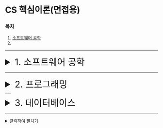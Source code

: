 # CS 핵심이론(면접용)

### 목차

1. [소프트웨어 공학](#1-소프트웨어-공학)
2. []()
---

<details>
<summary style='font-size: 30px;'>1. 소프트웨어 공학</summary>

# 1. 소프트웨어 공학

## Q1. 소프트웨어 위기에 대해 설명

- 소프트웨어가 더 이상 사용자들의 요구를 충족할 수 없어서 사용자들로부터 외면받는 것을 이야기합니다.
- 2000년대 초반 많은 사람들이 이용했던 싸이월드가 이제는 사용되지 않는 것이 대표적인 예라고 생각합니다.
- 이는 서비스에 대한 다양한 수요를 예측하지 못하고 반영하지 못한 대표적인 사례입니다.


## Q2. 소프트웨어 공학이 필요한 이유?

- 프로젝트를 기한 내에 효과적으로 진행함에 필수적이라고 생각합니다.
- 일단 소프트웨어 공학은 소프트웨어의 개발, 운용, 유지보수 등의 단계를 체계적으로 다루는 학문이라고 합니다.
- SSAFY에서 프로젝트를 진행할 때 기획, 설계, 구현, 테스트, 보완 과정을 거쳤을 때 단계별로 적절한 기법과 툴을 사용했습니다.
- 폭포수 개발 프로세스나, jira, docker, jenkins, sequense diagram 등을 활용하면서 프로젝트를 기한까지 끝낼 수 있었다고 생각합니다.



## Q3. 소프트웨어 개발 경험과 소프트웨어 개발 시 적용한 개발 방법론이 있다면 셜멍하시오

- ssafy에서 애자일 개발 방법을 적용하여 6주안에 프로젝트를 완성함에 도움이 됐었습니다.
- 애자일 개발 방법은 변화에 빠르게 대응하고 피드백을 통해 지속적인 개선을 진행하는 개발방법론입니다.
- 일정관리 툴인 Jira를 통해 매주 모든 팀원의 주간 작업 일정을 작성하여 관리했습니다.
- 또한, 매일 1시간동안 Scrub을 진행하면서 개발 진행사항, 에로 사항, 피드백을 나누며 빠르게 변화에 빠르게 대응하며 개발을 진행할 수 있었고 전체적인  프로젝트 진행을 관리할 수 있었습니다.


## Q4. 소프트웨어 프로젝트 진행 경험에 대해 설명하시오

- 편리한 여랭 동행 모집 서비스를 개발했었습니다. 여행 준비할 떄, 현지에서도 동행을 쉽게 모집할 수 있도록 편의를 제공하는 서비스였습니다. 당시, 6주라는 짧은 개발 기간이라는 제약사항과 레이아웃을 확정짓지않고 개발과정에서 실제 UI 피드백을 수렴하면서 진행하고자 애자일 개발 방법으로 프로젝트를 진행할 경험이 있습니다.

## Q5. 아키텍처 모델 MVC 모델이 뭔지 그리고 장단점

- 모델, 뷰, 컨트롤러 서브시스템으로 구성된 아키텍처입니다.
- 같은 모델의 서브시스템에 대하여 여러 뷰 서브 시스템을 필요로 하는 시스템에 적합합니다.
- 장점은 데이터를 화면에 표현하는 디자인과 로직을 분리함으로써 느슨한 결합을 가능합니다.
- 단넘은 클래스 수가 증가해서 복잡도가 증가합니다.
- 속도가 중요한 프로젝트에서 부적합합니다. 실제로 해커톤에 참여했을 때 새변 반나절동안 키오스크를 구현하고자 했지만, 서버 구현 아키텍처를 MVC모델로 구성했을 때 시간 소요가 상당했던 경험
- 프로젝트에서 상황 조건에 따라서 적절한 아키텍처를 정하는 것이 중요함을 깨달았습니다.


</details>

---


<details>
<summary style='font-size: 30px;'>2. 프로그래밍</summary>

# 2. 프로그래밍

## Q1. 자바와 C의 차이

- 

## Q2. JVMr 가비치 컬렉션 동작과정을 설명

## Q3. JAVA에 적용된 OOP에 대해서 설명하시오.

## Q4. 형상관리 활용 경험을 설졍하시오(C + Z/Y)

## Q5. 리펙토링이란 무엇인지 설명하시오.



</details>
---


<details>
<summary style='font-size: 30px;'>3. 데이터베이스</summary>

# 3. 데이터베이스

## Q1. view에 대해 설명하시오

- view는 RDB에서 SQL로 하나의 테이블이나 view에서 원하는 데이터를 가지고 사용자가 원하는 조합으로 논리적인 테이블로 나타낸 것입니다.
- 저도 캠핑장 정보 제공하는 프로젝트에 참여했었습니다.
- 당시 크롤링한 캠핑장 정보와 부대시설들을 함께 보냈어야했는데, view라는 기술을 사용했다면 쿼리 수를 줄일 수 있었을 거라는 아쉬움이 남습니다.
- 앞으로 view를 사용할 적절한 상황이 발생할 때 적용하여 쿼리 수를 줄이거나 복잡한 데이터 참조를 view로 처리할 수 있을 거라 생각합니다.

## Q2. 인덱스에 대해 설명하시오

- 데이터베이스 분야에서 테이블에 대한 동작 속도를 높이기 위한 자료구조로 알고 있습니다.
- 테이블에 저장된 row를 식별할 수 있도록 구조화된 형태의 테이블로 저장된 데이터베이스의 인스턴스입니다.
- 실제로 목록 조회 기능을 개발함에 있어 500만개의 데이터를 페이지네이션 조회 할 때 커버링 인덱스를 이용한 쿼리로 조회 성능을 6초에서 0.001초 이하로 개선한 경험이 있습니다.
- 이 경험을 통해 조회 성능이 저하될 때 여러 조건을 고려하여 인데스 적용을 검토하는 것도 조회 성능 개선에 효과적임을 깨달을 수 있었습니다.

## Q3. No SQL(비정형 데이터)의 장점을 설명하시오.


</details>

---

<details>
<summary>클릭하여 펼치기</summary>

토글 내용을 여기에 작성하세요.

</details>